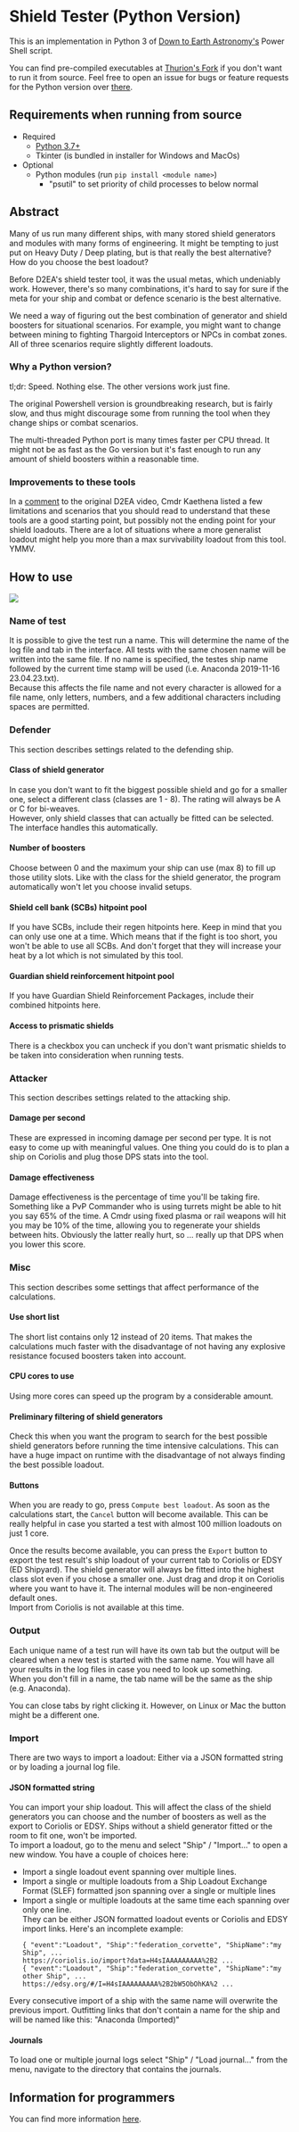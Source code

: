 # Shield Tester (Python Version)
This is an implementation in Python 3 of [Down to Earth Astronomy's](https://github.com/DownToEarthAstronomy/D2EA_Shield_tester) Power Shell script.

You can find pre-compiled executables at [Thurion's Fork](https://github.com/Thurion/D2EA_Shield_tester/releases) if you don't want to run it from source. 
Feel free to open an issue for bugs or feature requests for the Python version over [there](https://github.com/Thurion/D2EA_Shield_tester/issues).

## Requirements when running from source
* Required
  * [Python 3.7+](https://www.python.org/downloads) 
  * Tkinter (is bundled in installer for Windows and MacOs)
* Optional
  * Python modules (run `pip install <module name>`)
     * "psutil" to set priority of child processes to below normal 

## Abstract
Many of us run many different ships, with many stored shield generators and modules with many forms of engineering. It might be tempting to just put on 
Heavy Duty / Deep plating, but is that really the best alternative? How do you choose the best loadout? 

Before D2EA's shield tester tool, it was the usual metas, which undeniably work. However, there's so many combinations, it's hard to say for sure if the meta for your 
ship and combat or defence scenario is the best alternative. 

We need a way of figuring out the best combination of generator and shield boosters for situational scenarios. For example, you might want to change between mining to 
fighting Thargoid Interceptors or NPCs in combat zones. All of three scenarios require slightly different loadouts. 

### Why a Python version? 
tl;dr: Speed. Nothing else. The other versions work just fine. 

The original Powershell version is groundbreaking research, but is fairly slow, and thus might discourage some from running the tool when they change ships or 
combat scenarios. 

The multi-threaded Python port is many times faster per CPU thread. It might not be as fast as the Go version but it's fast enough to run any amount of shield boosters 
within a reasonable time.

### Improvements to these tools
In a [comment](https://www.youtube.com/watch?v=87DMWz8IeEE&lc=Ugz-fl387Mi0ePTFCZ94AaABAg) to the original D2EA video, Cmdr Kaethena listed a few limitations and 
scenarios that you should read to understand that these tools are a good starting point, but possibly not the ending point for your shield loadouts. There are a lot of 
situations where a more generalist loadout might help you more than a max survivability loadout from this tool. YMMV. 

## How to use

![](interface.png)

### Name of test

It is possible to give the test run a name. This will determine the name of the log file and tab in the interface. All tests with the same chosen name will be written 
into the same file. If no name is specified, the testes ship name followed by the current time stamp will be used (i.e. Anaconda 2019-11-16 23.04.23.txt).\
Because this affects the file name and not every character is allowed for a file name, only letters, numbers, and a few additional characters including spaces 
are permitted. 

### Defender
This section describes settings related to the defending ship.

#### Class of shield generator
In case you don't want to fit the biggest possible shield and go for a smaller one, select a different class (classes are 1 - 8). The rating will always be A or C 
for bi-weaves.\
However, only shield classes that can actually be fitted can be selected. The interface handles this automatically.

#### Number of boosters
Choose between 0 and the maximum your ship can use (max 8) to fill up those utility slots. Like with the class for the shield generator, the program automatically 
won't let you choose invalid setups.

#### Shield cell bank (SCBs) hitpoint pool
If you have SCBs, include their regen hitpoints here. Keep in mind that you can only use one at a time. Which means that if the fight is too short, you won't be able 
to use all SCBs. And don't forget that they will increase your heat by a lot which is not simulated by this tool.

#### Guardian shield reinforcement hitpoint pool
If you have Guardian Shield Reinforcement Packages, include their combined hitpoints here. 

#### Access to prismatic shields
There is a checkbox you can uncheck if you don't want prismatic shields to be taken into consideration when running tests.

### Attacker
This section describes settings related to the attacking ship.

#### Damage per second
These are expressed in incoming damage per second per type. It is not easy to come up with meaningful values. One thing you could do is to plan a ship on Coriolis and 
plug those DPS stats into the tool.

#### Damage effectiveness
Damage effectiveness is the percentage of time you'll be taking fire. Something like a PvP Commander who is using turrets might
be able to hit you say 65% of the time. A Cmdr using fixed plasma or rail weapons will hit you may be 10% of the time, allowing 
you to regenerate your shields between hits. Obviously the latter really hurt, so ... really up that DPS when you lower this score.

### Misc
This section describes some settings that affect performance of the calculations.

#### Use short list
The short list contains only 12 instead of 20 items. That makes the calculations much faster with the disadvantage of not having any explosive resistance focused 
boosters taken into account.

#### CPU cores to use
Using more cores can speed up the program by a considerable amount.

#### Preliminary filtering of shield generators
Check this when you want the program to search for the best possible shield generators before running the time intensive calculations. This can have a huge impact on 
runtime with the disadvantage of not always finding the best possible loadout.

#### Buttons
When you are ready to go, press `Compute best loadout`. As soon as the calculations start, the `Cancel` button will become available. This can be really helpful 
in case you started a test with almost 100 million loadouts on just 1 core.

Once the results become available, you can press the `Export` button to export the test result's ship loadout of your current tab to Coriolis or EDSY (ED Shipyard). 
The shield generator will always be fitted into the highest class slot even if you chose a smaller one. Just drag and drop it on Coriolis where you want to have it. 
The internal modules will be non-engineered default ones.\
Import from Coriolis is not available at this time.

### Output
Each unique name of a test run will have its own tab but the output will be cleared when a new test is started with the same name. You will have all your results in the 
log files in case you need to look up something.\
When you don't fill in a name, the tab name will be the same as the ship (e.g. Anaconda).

You can close tabs by right clicking it. However, on Linux or Mac the button might be a different one.

### Import
There are two ways to import a loadout: Either via a JSON formatted string or by loading a journal log file.

#### JSON formatted string
You can import your ship loadout. This will affect the class of the shield generators you can choose and the number of boosters as well as the export to Coriolis or EDSY.
Ships without a shield generator fitted or the room to fit one, won't be imported.\
To import a loadout, go to the menu and select "Ship" / "Import..." to open a new window. You have a couple of choices here:
  * Import a single loadout event spanning over multiple lines.
  * Import a single or multiple loadouts from a Ship Loadout Exchange Format (SLEF) formatted json spanning over a single or multiple lines
  * Import a single or multiple loadouts at the same time each spanning over only one line.\
    They can be either JSON formatted loadout events or Coriolis and EDSY import links. 
    Here's an incomplete example:
    ```
    { "event":"Loadout", "Ship":"federation_corvette", "ShipName":"my Ship", ...
    https://coriolis.io/import?data=H4sIAAAAAAAAA%2B2 ...
    { "event":"Loadout", "Ship":"federation_corvette", "ShipName":"my other Ship", ...
    https://edsy.org/#/I=H4sIAAAAAAAAA%2B2bW5ObOhKA%2 ...
    ```

Every consecutive import of a ship with the same name will overwrite the previous import. Outfitting links that don't contain a name for the ship and will be named
like this:
"Anaconda (Imported)"

#### Journals
To load one or multiple journal logs select "Ship" / "Load journal..." from the menu, navigate to the directory that contains the journals.
     
## Information for programmers
You can find more information [here](https://github.com/Thurion/shield_tester).
